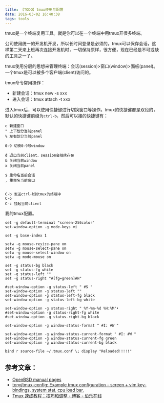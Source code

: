 ```yaml
---
title: 【TODO】tmux使用与配置
date: 2016-03-02 16:40:38
tags: tools
---
```


tmux是一个终端复用工具。就是你可以在一个终端中用tmux开很多终端。

公司使用统一的开发机开发，所以长时间登录是必须的，tmux可以保存会话，这样第二天来上班再次连接开发机时，一切保持原样，很方便，现在已经是不可或缺的工具之一了。

tmux使用分层的思想来管理终端：会话(session)>窗口(window)>面板(panel)。一个tmux是可以被多个客户端(client)访问的。

tmux命令常用操作：
- 新建会话：tmux new -s xxx
- 进入会话：tmux attach -t xxx

进入tmux后，可以使用快捷键进行切换窗口等操作。tmux的快捷键都是双段的，默认的快捷键前缀为`ctrl-b`，然后可以接的快捷键有：

```
c 新建窗口
" 上下划分当前panel
% 左右划分当前panel

0-9 切换0-9号window

d 退出当前client，session会继续存在
& 关闭当前window
x 关闭当前panel

$ 重命名当前会话
, 重命名当前窗口


C-b 发送ctrl-b到tmux的终端中
C-o
C-z 挂起当前client

```



我的tmux配置。

```
set -g default-terminal "screen-256color"
set-window-option -g mode-keys vi

set -g base-index 1

setw -g mouse-resize-pane on
setw -g mouse-select-pane on
setw -g mouse-select-window on
setw -g mode-mouse on

set -g status-bg black
set -g status-fg white
set -g status-left ""
set -g status-right "#[fg=green]#H"

#set-window-option -g status-left " #S "
set-window-option -g status-left ""
set-window-option -g status-left-fg black
set-window-option -g status-left-bg white

set-window-option -g status-right " %Y-%m-%d %H:%M"•
#set-window-option -g status-right-fg white
#set-window-option -g status-right-bg black

set-window-option -g window-status-format " #I: #W "

set-window-option -g window-status-current-format " #I: #W "
set-window-option -g window-status-current-fg green
set-window-option -g window-status-current-bg black

bind r source-file ~/.tmux.conf \; display "Reloaded!!!!!"
```

## 参考文章：
- [OpenBSD manual pages](http://www.openbsd.org/cgi-bin/man.cgi/OpenBSD-current/man1/tmux.1?query=tmux&sec=1)
- [tony/tmux-config: Example tmux configuration - screen + vim key-bindings, system stat, cpu load bar.](https://github.com/tony/tmux-config)
- [Tmux 速成教程：技巧和调整 - 博客 - 伯乐在线](http://blog.jobbole.com/87584/)

